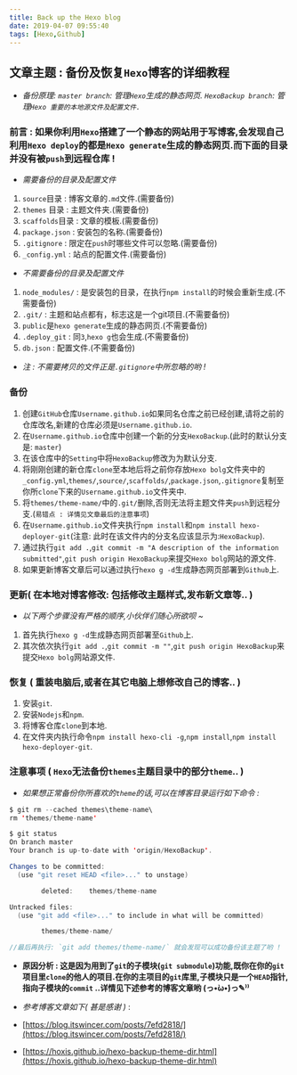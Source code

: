 ```yaml
---
title: Back up the Hexo blog
date: 2019-04-07 09:55:40
tags: [Hexo,Github]
---
```


## 文章主题 : 备份及恢复`Hexo`博客的详细教程

- *备份原理: `master branch`: 管理`Hexo`生成的静态网页.  `HexoBackup branch`: 管理`Hexo 重要的本地源文件及配置文件.`*

### 前言 : 如果你利用`Hexo`搭建了一个静态的网站用于写博客,会发现自己利用`Hexo deploy`的都是`Hexo generate`生成的静态网页.而下面的目录并没有被`push`到远程仓库 !
  
- *需要备份的目录及配置文件*
1. `source`目录 : 博客文章的`.md`文件.(需要备份)
2. `themes` 目录 : 主题文件夹.(需要备份)
3. `scaffolds`目录 : 文章的模板.(需要备份)
4. `package.json` : 安装包的名称.(需要备份)
5. `.gitignore` : 限定在`push`时哪些文件可以忽略.(需要备份)
6. `_config.yml` : 站点的配置文件.(需要备份)

- *不需要备份的目录及配置文件*
1. `node_modules/` : 是安装包的目录，在执行`npm install`的时候会重新生成.(不需要备份)
2. `.git/` : 主题和站点都有，标志这是一个git项目.(不需要备份)
3. `public`是`hexo generate`生成的静态网页.(不需要备份)
4. `.deploy_git` : 同`3`,`hexo g`也会生成.(不需要备份)
5. `db.json` : 配置文件.(不需要备份)

- *注 : 不需要拷贝的文件正是`.gitignore`中所忽略的哟 !*

### 备份
1. 创建`GitHub`仓库`Username.github.io`如果同名仓库之前已经创建,请将之前的仓库改名,新建的仓库必须是`Username.github.io`.
2. 在`Username.github.io`仓库中创建一个新的分支`HexoBackup`.(此时的默认分支是: `master`)
3. 在该仓库中的`Setting`中将`HexoBackup`修改为为默认分支.
4. 将刚刚创建的新仓库`clone`至本地后将之前你存放`Hexo bolg`文件夹中的`_config.yml`,`themes/`,`source/`,`scaffolds/`,`package.json`,`.gitignore`复制至你所`clone`下来的`Username.github.io`文件夹中.
5. 将`themes/theme-name/`中的`.git/`删除,否则无法将主题文件夹`push`到远程分支.(`易错点 : 详情见文章最后的注意事项`)
6. 在`Username.github.io`文件夹执行`npm install`和`npm install hexo-deployer-git`(注意: 此时在该文件内的分支名应该显示为:`HexoBackup`).
7. 通过执行`git add .`,`git commit -m "A description of the information submitted"`,`git push origin HexoBackup`来提交`Hexo bolg`网站的源文件.
8. 如果更新博客文章后可以通过执行`hexo g -d`生成静态网页部署到`Github`上.


### 更新( 在本地对博客修改: 包括修改主题样式,发布新文章等.. )
- *以下两个步骤没有严格的顺序,小伙伴们随心所欲呗 ~*
1. 首先执行`hexo g -d`生成静态网页部署至`Github`上.
2. 其次依次执行`git add .`,`git commit -m ""`,`git push origin HexoBackup`来提交`Hexo bolg`网站源文件.


### 恢复 ( 重装电脑后,或者在其它电脑上想修改自己的博客.. )
1. 安装`git`.
2. 安装`Nodejs`和`npm`.
3. 将博客仓库`clone`到本地.
5. 在文件夹内执行命令`npm install hexo-cli -g`,`npm install`,`npm install hexo-deployer-git`.


### 注意事项 ( `Hexo`无法备份`themes`主题目录中的部分`theme`.. )
- *如果想正常备份你所喜欢的`theme`的话,可以在博客目录运行如下命令 :*
```java
$ git rm --cached themes\theme-name\
rm 'themes/theme-name'

$ git status
On branch master
Your branch is up-to-date with 'origin/HexoBackup'.

Changes to be committed:
  (use "git reset HEAD <file>..." to unstage)

        deleted:    themes/theme-name

Untracked files:
  (use "git add <file>..." to include in what will be committed)

        themes/theme-name/

//最后再执行: `git add themes/theme-name/` 就会发现可以成功备份该主题了哟 !
```
- **原因分析 : 这是因为用到了`git`的子模块(`git submodule`)功能,既你在你的`git`项目里`clone`的他人的项目.在你的主项目的`git`库里,子模块只是一个`HEAD`指针,指向子模块的`commit` ..详情见下述参考的博客文章哟 (っ•̀ω•́)っ✎⁾⁾**


- *参考博客文章如下( 甚是感谢 )* :
- [https://blog.itswincer.com/posts/7efd2818/](https://blog.itswincer.com/posts/7efd2818/)
- [https://hoxis.github.io/hexo-backup-theme-dir.html](https://hoxis.github.io/hexo-backup-theme-dir.html)






